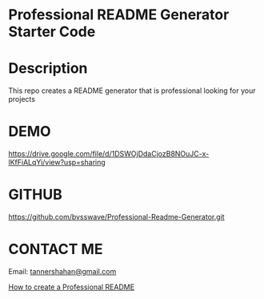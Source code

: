 # Professional README Generator Starter Code

# Description
This repo creates a README generator that is professional looking for your projects

# DEMO
https://drive.google.com/file/d/1DSWOjDdaCjozB8NOuJC-x-lKfFiALqYi/view?usp=sharing

# GITHUB
https://github.com/bvsswave/Professional-Readme-Generator.git

# CONTACT ME
Email: tannershahan@gmail.com

[How to create a Professional README](https://coding-boot-camp.github.io/full-stack/github/professional-readme-guide)
